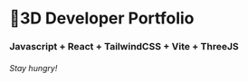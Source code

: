 # 🚀3D Developer Portfolio

### Javascript + React + TailwindCSS + Vite + ThreeJS
###### Stay hungry!
